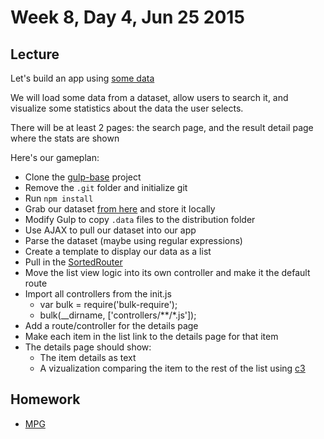 # Week 8, Day 4, Jun 25 2015

## Lecture

Let's build an app using [some data](http://archive.ics.uci.edu/ml/machine-learning-databases/bridges/)

We will load some data from a dataset, allow users to search it, and visualize some statistics about the data the user selects.

There will be at least 2 pages: the search page, and the result detail page where the stats are shown

Here's our gameplan:

- Clone the [gulp-base](https://github.com/tiy-durham-fe-cohort4/gulp-base) project
- Remove the `.git` folder and initialize git
- Run `npm install`
- Grab our dataset [from here](http://archive.ics.uci.edu/ml/machine-learning-databases/bridges/) and store it locally
- Modify Gulp to copy `.data` files to the distribution folder
- Use AJAX to pull our dataset into our app
- Parse the dataset (maybe using regular expressions)
- Create a template to display our data as a list
- Pull in the [SortedRouter](https://gist.github.com/chrisdavies/b56d1011cd9ca9394d86)
- Move the list view logic into its own controller and make it the default route
- Import all controllers from the init.js
  - var bulk = require('bulk-require');
  - bulk(__dirname, ['controllers/**/*.js']);
- Add a route/controller for the details page
- Make each item in the list link to the details page for that item
- The details page should show:
  - The item details as text
  - A vizualization comparing the item to the rest of the list using [c3](https://github.com/tiy-durham-fe-2015/c3-demo)
  
## Homework

- [MPG](https://github.com/tiy-durham-fe-cohort4/resources/blob/master/assignments/mpg.md)
